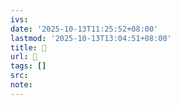 ```yaml
---
ivs:
date: '2025-10-13T11:25:52+08:00'
lastmod: '2025-10-13T13:04:51+08:00'
title: 󰊮
url: 󰊮
tags: []
src:
note:
---
```

